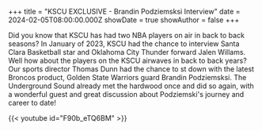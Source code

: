 +++
title = "KSCU EXCLUSIVE - Brandin Podziemsksi Interview"
date = 2024-02-05T08:00:00.000Z
showDate = true
showAuthor = false
+++

Did you know that KSCU has had two NBA players on air in back to back seasons? In January of 2023, KSCU had the chance to interview Santa Clara Basketball star and Oklahoma City Thunder forward Jalen Willams. Well how about the players on the KSCU airwaves in back to back years? Our sports director Thomas Dunn had the chance to st down with the latest Broncos product, Golden State Warriors guard Brandin Podziemsksi. The Underground Sound already met the hardwood once and did so again, with a wonderful guest and great discussion about Podziemski's journey and career to date!

{{< youtube id="F90b_eTQ6BM" >}}
